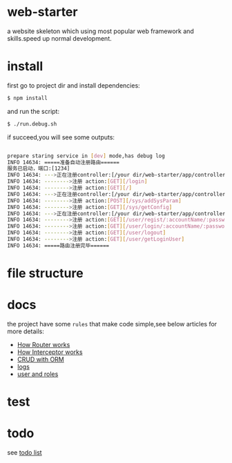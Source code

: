 # web-starter
a website skeleton which using most popular web framework and skills.speed up normal development.



# install

first go to project dir and install dependencies:

```bash
$ npm install
```

and run the script:

```bash
$ ./run.debug.sh
```

if succeed,you will see some outputs:

```bash

prepare staring service in [dev] mode,has debug log
INFO 14634: =====准备自动注册路由======
服务已启动，端口:[1234]
INFO 14634: --->正在注册controller:[/your dir/web-starter/app/controllers/index.js]
INFO 14634: -------->注册 action:[GET][/login]
INFO 14634: -------->注册 action:[GET][/]
INFO 14634: --->正在注册controller:[/your dir/web-starter/app/controllers/sys.js]
INFO 14634: -------->注册 action:[POST][/sys/addSysParam]
INFO 14634: -------->注册 action:[GET][/sys/getConfig]
INFO 14634: --->正在注册controller:[/your dir/web-starter/app/controllers/user.js]
INFO 14634: -------->注册 action:[GET][/user/regist/:accountName/:password]
INFO 14634: -------->注册 action:[GET][/user/login/:accountName/:password]
INFO 14634: -------->注册 action:[GET][/user/logout]
INFO 14634: -------->注册 action:[GET][/user/getLoginUser]
INFO 14634: =====路由注册完毕======
```
# file structure


# docs
the project have some `rules` that make code simple,see below articles for more details:

- [How Router works](./docs/router.md)
- [How Interceptor works](./docs/interceptor.md)
- [CRUD with ORM](./docs/orm.md)
- [logs](./docs/logs.md)
- [user and roles](./docs/user.md)


# test

# todo

see [todo list](./todo.md)